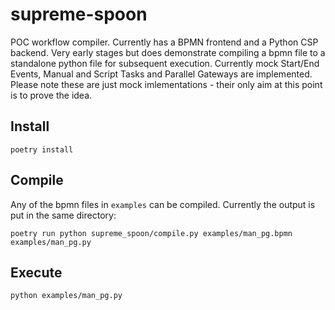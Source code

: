 # supreme-spoon

POC workflow compiler. Currently has a BPMN frontend and a Python CSP backend. Very early stages but does demonstrate compiling a bpmn file to a standalone python file for subsequent execution. Currently mock Start/End Events, Manual and Script Tasks and Parallel Gateways are implemented. Please note these are just mock imlementations - their only aim at this point is to prove the idea.

## Install

`poetry install`

## Compile

Any of the bpmn files in `examples` can be compiled. Currently the output is put in the same directory:

`poetry run python supreme_spoon/compile.py examples/man_pg.bpmn examples/man_pg.py`

## Execute

`python examples/man_pg.py`

